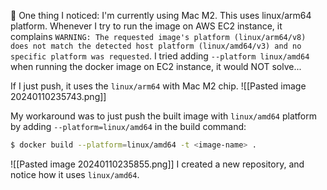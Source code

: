 🚩 One thing I noticed: I'm currently using Mac M2. This uses linux/arm64 platform. Whenever I try to run the image on AWS EC2 instance, it complains `WARNING: The requested image's platform (linux/arm64/v8) does not match the detected host platform (linux/amd64/v3) and no specific platform was requested`.
I tried adding `--platform linux/amd64` when running the docker image on EC2 instance, it would NOT solve...

If I just push, it uses the `linux/arm64` with Mac M2 chip.
![[Pasted image 20240110235743.png]]

My workaround was to just push the built image with `linux/amd64` platform by adding `--platform=linux/amd64` in the build command:
```bash
$ docker build --platform=linux/amd64 -t <image-name> .
```
![[Pasted image 20240110235855.png]]
I created a new repository, and notice how it uses `linux/amd64`.

